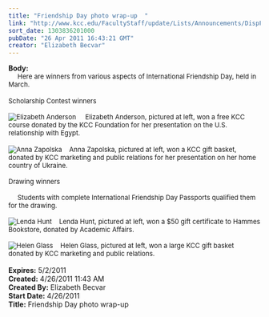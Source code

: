 ```yaml
---
title: "Friendship Day photo wrap-up  "
link: "http://www.kcc.edu/FacultyStaff/update/Lists/Announcements/DispForm.aspx?ID=258"
sort_date: 1303836201000
pubDate: "26 Apr 2011 16:43:21 GMT"
creator: "Elizabeth Becvar"
---
```


<div><b>Body:</b> <div class=ExternalClass7CBB7080EF1548A1B3255A9A2A614C05><div><font size=2>     Here are winners from various aspects of International Friendship Day, held in March.</font></div>
<div><font size=2></font> </div>
<div><font size=2>Scholarship Contest winners</font></div><font size=2>
<div><br><img alt="Elizabeth Anderson" src="/FacultyStaff/update/PublishingImages/Elizabeth_Anderson_web%202.jpg">     Elizabeth Anderson, pictured at left, won a free KCC course donated by the KCC Foundation for her presentation on the U.S. relationship with Egypt.</div>
<div></font> </div>
<div><font size=2><img alt="Anna Zapolska" src="/FacultyStaff/update/PublishingImages/Anna_Zapolska_for%20web.jpg">    Anna Zapolska, pictured at left, won a KCC gift basket, donated by KCC marketing and public relations for her presentation on her home country of Ukraine.<br> </font></div>
<div><font size=2>Drawing winners</font></div>
<div><font size=2><br>     Students with complete International Friendship Day Passports qualified them for the drawing.<br>    <br><img alt="Lenda Hunt" src="/FacultyStaff/update/PublishingImages/Lenda_Hunt_web.jpg">    Lenda Hunt, pictured at left, won a $50 gift certificate to Hammes Bookstore, donated by Academic Affairs.<br> </font></div>
<div><font size=2><img alt="Helen Glass" src="/FacultyStaff/update/PublishingImages/Helen_Glass_web.jpg">    Helen Glass, pictured at left, won a large KCC gift basket donated by KCC marketing and public relations.</font></div>
<div><font size=2></font> </div></div></div>
<div><b>Expires:</b> 5/2/2011</div>
<div><b>Created:</b> 4/26/2011 11:43 AM</div>
<div><b>Created By:</b> Elizabeth Becvar</div>
<div><b>Start Date:</b> 4/26/2011</div>
<div><b>Title:</b> Friendship Day photo wrap-up  </div>
